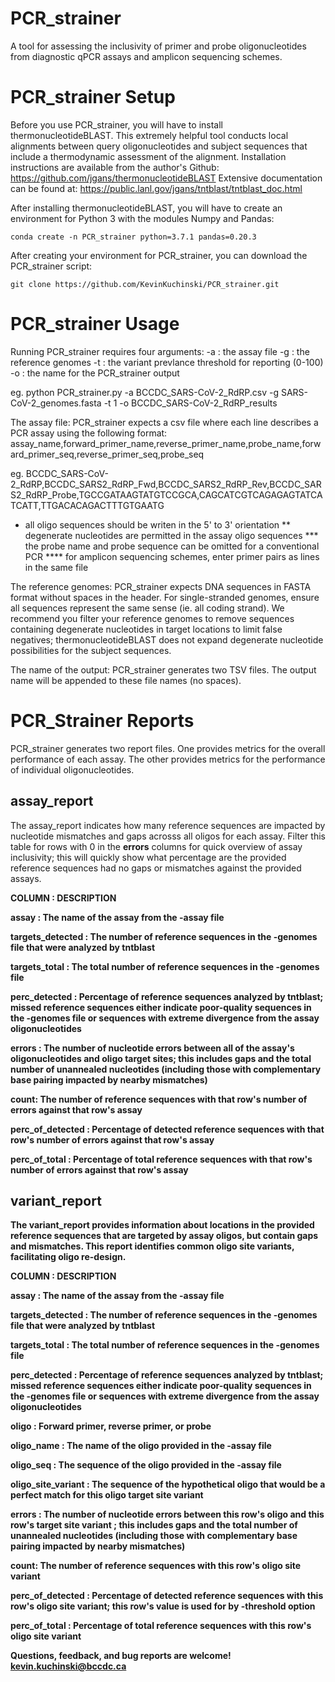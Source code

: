 # PCR_strainer
A tool for assessing the inclusivity of primer and probe oligonucleotides from diagnostic qPCR assays and amplicon sequencing schemes.

# PCR_strainer Setup
Before you use PCR_strainer, you will have to install thermonucleotideBLAST. This extremely helpful tool conducts local alignments between query oligonucleotides and subject sequences that include a thermodynamic assessment of the alignment. Installation instructions are available from the author's Github:
https://github.com/jgans/thermonucleotideBLAST
Extensive documentation can be found at:
https://public.lanl.gov/jgans/tntblast/tntblast_doc.html

After installing thermonucleotideBLAST, you will have to create an environment for Python 3 with the modules Numpy and Pandas:
```
conda create -n PCR_strainer python=3.7.1 pandas=0.20.3
```
After creating your environment for PCR_strainer, you can download the PCR_strainer script:
```
git clone https://github.com/KevinKuchinski/PCR_strainer.git
```

# PCR_strainer Usage
Running PCR_strainer requires four arguments:
  -a : the assay file
  -g : the reference genomes
  -t : the variant prevlance threshold for reporting (0-100)
  -o : the name for the PCR_strainer output
  
  eg. python PCR_strainer.py -a BCCDC_SARS-CoV-2_RdRP.csv -g SARS-CoV-2_genomes.fasta -t 1 -o BCCDC_SARS-CoV-2_RdRP_results

The assay file: PCR_strainer expects a csv file where each line describes a PCR assay using the following format:
  assay_name,forward_primer_name,reverse_primer_name,probe_name,forward_primer_seq,reverse_primer_seq,probe_seq
  
  eg. BCCDC_SARS-CoV-2_RdRP,BCCDC_SARS2_RdRP_Fwd,BCCDC_SARS2_RdRP_Rev,BCCDC_SARS2_RdRP_Probe,TGCCGATAAGTATGTCCGCA,CAGCATCGTCAGAGAGTATCATCATT,TTGACACAGACTTTGTGAATG
  * all oligo sequences should be writen in the 5' to 3' orientation
  ** degenerate nucleotides are permitted in the assay oligo sequences
  *** the probe name and probe sequence can be omitted for a conventional PCR
  **** for amplicon sequencing schemes, enter primer pairs as lines in the same file
 
The reference genomes: PCR_strainer expects DNA sequences in FASTA format without spaces in the header. For single-stranded genomes, ensure all sequences represent the same sense (ie. all coding strand). We recommend you filter your reference genomes to remove sequences containing degenerate nucleotides in target locations to limit false negatives; thermonucleotideBLAST does not expand degenerate nucleotide possibilities for the subject sequences.

The name of the output: PCR_strainer generates two TSV files. The output name will be appended to these file names (no spaces).

# PCR_Strainer Reports
PCR_strainer generates two report files. One provides metrics for the overall performance of each assay. The other provides metrics for the performance of individual oligonucleotides.

## assay_report
The assay_report indicates how many reference sequences are impacted by nucleotide mismatches and gaps acrosss all oligos for each assay. Filter this table for rows with 0 in the <b>errors</b> columns for quick overview of assay inclusivity; this will quickly show what percentage are the provided reference sequences had no gaps or mismatches against the provided assays.

<b>COLUMN : DESCRIPTION<b/>

  <b>assay</b> : The name of the assay from the -assay file
  
  <b>targets_detected</b> : The number of reference sequences in the -genomes file that were analyzed by tntblast
  
  <b>targets_total</b> : The total number of reference sequences in the -genomes file
  
  <b>perc_detected</b> : Percentage of reference sequences analyzed by tntblast; missed reference sequences either indicate poor-quality sequences in the -genomes file or sequences with extreme divergence from the assay oligonucleotides
  
  <b>errors</b> : The number of nucleotide errors between all of the assay's oligonucleotides and oligo target sites; this includes gaps and the total number of unannealed nucleotides (including those with complementary base pairing impacted by nearby mismatches)
  
  <b>count</b>: The number of reference sequences with that row's number of errors against that row's assay
  
  <b>perc_of_detected</b> : Percentage of detected reference sequences with that row's number of errors against that row's assay
  
  <b>perc_of_total</b> : Percentage of total reference sequences with that row's number of errors against that row's assay

## variant_report
The variant_report provides information about locations in the provided reference sequences that are targeted by assay oligos, but contain gaps and mismatches. This report identifies common oligo site variants, facilitating oligo re-design.

<b>COLUMN : DESCRIPTION</b>

  <b>assay</b> : The name of the assay from the -assay file
  
  <b>targets_detected</b> : The number of reference sequences in the -genomes file that were analyzed by tntblast
  
  <b>targets_total</b> : The total number of reference sequences in the -genomes file
  
  <b>perc_detected</b> : Percentage of reference sequences analyzed by tntblast; missed reference sequences either indicate poor-quality sequences in the -genomes file or sequences with extreme divergence from the assay oligonucleotides
  
  <b>oligo</b> : Forward primer, reverse primer, or probe
  
  <b>oligo_name</b> : The name of the oligo provided in the -assay file
  
  <b>oligo_seq</b> : The sequence of the oligo provided in the -assay file
  
  <b>oligo_site_variant</b> : The sequence of the hypothetical oligo that would be a perfect match for this oligo target site variant
  
  <b>errors</b> : The number of nucleotide errors between this row's oligo and this row's target site variant ; this includes gaps and the total number of unannealed nucleotides (including those with complementary base pairing impacted by nearby mismatches)
  
  <b>count</b>: The number of reference sequences with this row's oligo site variant
  
  <b>perc_of_detected</b> : Percentage of detected reference sequences with this row's oligo site variant; this row's value is used for by -threshold option
  
  <b>perc_of_total</b> : Percentage of total reference sequences with this row's oligo site variant

Questions, feedback, and bug reports are welcome! kevin.kuchinski@bccdc.ca

